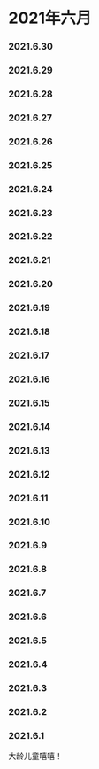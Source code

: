 # 2021年六月

### 2021.6.30
### 2021.6.29
### 2021.6.28
### 2021.6.27
### 2021.6.26
### 2021.6.25
### 2021.6.24
### 2021.6.23
### 2021.6.22
### 2021.6.21
### 2021.6.20
### 2021.6.19
### 2021.6.18
### 2021.6.17
### 2021.6.16
### 2021.6.15
### 2021.6.14
### 2021.6.13
### 2021.6.12
### 2021.6.11
### 2021.6.10
### 2021.6.9
### 2021.6.8
### 2021.6.7
### 2021.6.6
### 2021.6.5
### 2021.6.4
### 2021.6.3
### 2021.6.2
### 2021.6.1
大龄儿童嘻嘻！
